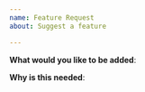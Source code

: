 ```yaml
---
name: Feature Request
about: Suggest a feature

---
```

<!-- Please only use this template for feature requests. Please also search for existing open and closed issues that may answer your question. Thanks!-->

**What would you like to be added**:

**Why is this needed**:

<!-- If this is a security issue, please do not discuss on GitHub. Please report any suspected or confirmed security issues to AWS Security https://aws.amazon.com/security/vulnerability-reporting/ -->
